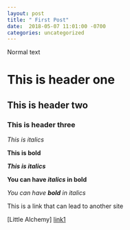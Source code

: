 ```yaml
---
layout: post
title: " First Post"
date:  2018-05-07 11:01:00 -0700 
categories: uncategorized
---
```

Normal text

# This is header one

## This is header two

### This is header three

*This is italics*

**This is bold**

***This is italics***
 
 **You can have *italics* in bold**
 
 *You can have **bold** in italics*
 
 This is a link that can lead to another site
 
 [Little Alchemy] [link1]
 
[link1]: https://littlealchemy.com/

